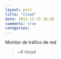 ```yaml
---
layout: post
title: "nload"
date: 2013-12-15 18:38
comments: true
categories: 
---
```

Monitor de tráfico de red

>~# nload

